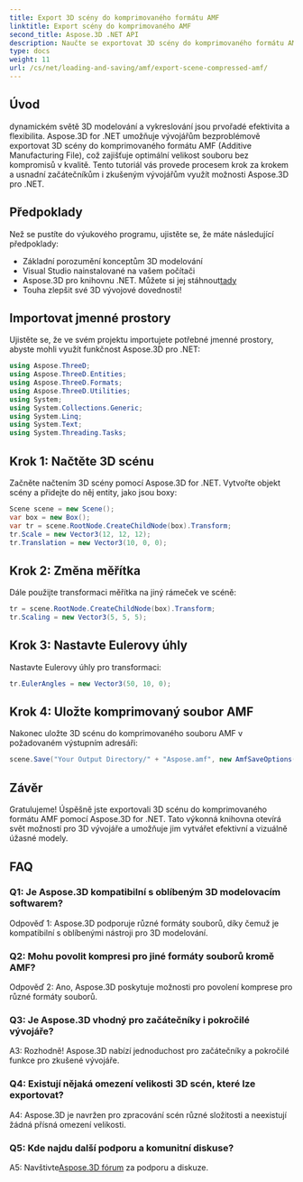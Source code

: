 ```yaml
---
title: Export 3D scény do komprimovaného formátu AMF
linktitle: Export scény do komprimovaného AMF
second_title: Aspose.3D .NET API
description: Naučte se exportovat 3D scény do komprimovaného formátu AMF pomocí Aspose.3D for .NET. Vylepšete své rozvojové dovednosti pomocí tohoto podrobného průvodce.
type: docs
weight: 11
url: /cs/net/loading-and-saving/amf/export-scene-compressed-amf/
---
```

## Úvod

dynamickém světě 3D modelování a vykreslování jsou prvořadé efektivita a flexibilita. Aspose.3D for .NET umožňuje vývojářům bezproblémově exportovat 3D scény do komprimovaného formátu AMF (Additive Manufacturing File), což zajišťuje optimální velikost souboru bez kompromisů v kvalitě. Tento tutoriál vás provede procesem krok za krokem a usnadní začátečníkům i zkušeným vývojářům využít možnosti Aspose.3D pro .NET.

## Předpoklady

Než se pustíte do výukového programu, ujistěte se, že máte následující předpoklady:

- Základní porozumění konceptům 3D modelování
- Visual Studio nainstalované na vašem počítači
-  Aspose.3D pro knihovnu .NET. Můžete si jej stáhnout[tady](https://releases.aspose.com/3d/net/)
- Touha zlepšit své 3D vývojové dovednosti!

## Importovat jmenné prostory

Ujistěte se, že ve svém projektu importujete potřebné jmenné prostory, abyste mohli využít funkčnost Aspose.3D pro .NET:

```csharp
using Aspose.ThreeD;
using Aspose.ThreeD.Entities;
using Aspose.ThreeD.Formats;
using Aspose.ThreeD.Utilities;
using System;
using System.Collections.Generic;
using System.Linq;
using System.Text;
using System.Threading.Tasks;
```

## Krok 1: Načtěte 3D scénu

Začněte načtením 3D scény pomocí Aspose.3D for .NET. Vytvořte objekt scény a přidejte do něj entity, jako jsou boxy:

```csharp
Scene scene = new Scene();
var box = new Box();
var tr = scene.RootNode.CreateChildNode(box).Transform;
tr.Scale = new Vector3(12, 12, 12);
tr.Translation = new Vector3(10, 0, 0);
```

## Krok 2: Změna měřítka

Dále použijte transformaci měřítka na jiný rámeček ve scéně:

```csharp
tr = scene.RootNode.CreateChildNode(box).Transform;
tr.Scaling = new Vector3(5, 5, 5);
```

## Krok 3: Nastavte Eulerovy úhly

Nastavte Eulerovy úhly pro transformaci:

```csharp
tr.EulerAngles = new Vector3(50, 10, 0);
```

## Krok 4: Uložte komprimovaný soubor AMF

Nakonec uložte 3D scénu do komprimovaného souboru AMF v požadovaném výstupním adresáři:

```csharp
scene.Save("Your Output Directory/" + "Aspose.amf", new AmfSaveOptions() { EnableCompression = false });
```

## Závěr

Gratulujeme! Úspěšně jste exportovali 3D scénu do komprimovaného formátu AMF pomocí Aspose.3D for .NET. Tato výkonná knihovna otevírá svět možností pro 3D vývojáře a umožňuje jim vytvářet efektivní a vizuálně úžasné modely.

## FAQ

### Q1: Je Aspose.3D kompatibilní s oblíbeným 3D modelovacím softwarem?

Odpověď 1: Aspose.3D podporuje různé formáty souborů, díky čemuž je kompatibilní s oblíbenými nástroji pro 3D modelování.

### Q2: Mohu povolit kompresi pro jiné formáty souborů kromě AMF?

Odpověď 2: Ano, Aspose.3D poskytuje možnosti pro povolení komprese pro různé formáty souborů.

### Q3: Je Aspose.3D vhodný pro začátečníky i pokročilé vývojáře?

A3: Rozhodně! Aspose.3D nabízí jednoduchost pro začátečníky a pokročilé funkce pro zkušené vývojáře.

### Q4: Existují nějaká omezení velikosti 3D scén, které lze exportovat?

A4: Aspose.3D je navržen pro zpracování scén různé složitosti a neexistují žádná přísná omezení velikosti.

### Q5: Kde najdu další podporu a komunitní diskuse?

 A5: Navštivte[Aspose.3D fórum](https://forum.aspose.com/c/3d/18) za podporu a diskuze.